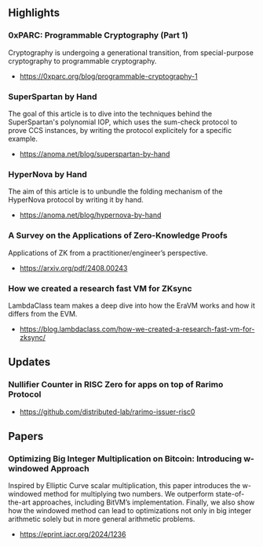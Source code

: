 ## Highlights
### 0xPARC: Programmable Cryptography (Part 1) 
Cryptography is undergoing a generational transition, from special-purpose cryptography to programmable cryptography.
- <https://0xparc.org/blog/programmable-cryptography-1>
### SuperSpartan by Hand
The goal of this article is to dive into the techniques behind the SuperSpartan's polynomial IOP, which uses the sum-check protocol to prove CCS instances, by writing the protocol explicitely for a specific example. 
- <https://anoma.net/blog/superspartan-by-hand>
### HyperNova by Hand
The aim of this article is to unbundle the folding mechanism of the HyperNova protocol by writing it by hand.
- <https://anoma.net/blog/hypernova-by-hand>
### A Survey on the Applications of Zero-Knowledge Proofs
Applications of ZK from a practitioner/engineer’s perspective.
- <https://arxiv.org/pdf/2408.00243>

### How we created a research fast VM for ZKsync
LambdaClass team makes a deep dive into how the EraVM works and how it differs from the EVM.
- <https://blog.lambdaclass.com/how-we-created-a-research-fast-vm-for-zksync/>

## Updates
### Nullifier Counter in RISC Zero for apps on top of Rarimo Protocol
- <https://github.com/distributed-lab/rarimo-issuer-risc0>

## Papers
### Optimizing Big Integer Multiplication on Bitcoin: Introducing w-windowed Approach
Inspired by Elliptic Curve scalar multiplication, this paper introduces the 
w-windowed method for multiplying two numbers. We outperform state-of-the-art approaches, including BitVM’s implementation. Finally, we also show how the windowed method can lead to optimizations not only in big integer arithmetic solely but in more general arithmetic problems.
- <https://eprint.iacr.org/2024/1236>
